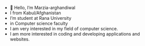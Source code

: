 - 👋 Hello, I’m Marzia-arghandiwal
-  I from Kabul/Afghanistan 
-  I’m student at Rana University 
-  in Computer science faculty 
-  I am very interested in my field of    computer science.
-  I am more interested in coding and     developing applications and            websites.
  

<!---
Marzia-arghandiwal/Marzia-arghandiwal is a ✨ special ✨ repository because its `README.md` (this file) appears on your GitHub profile.
You can click the Preview link to take a look at your changes.
--->
